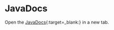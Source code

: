 JavaDocs
========

Open the [JavaDocs]{:target=_blank:} in a new tab.


[JavaDocs]: javadocs/index.html

